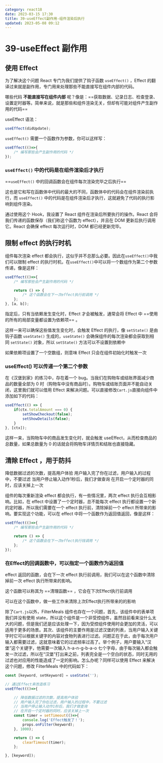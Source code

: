 ```yaml
---
category: react18
date: 2023-03-15 17:30
title: 39-useEffect副作用-组件渲染后执行
updated: 2023-05-08 09:12
---
```


# 39-useEffect 副作用

## 使用 Effect

为了解决这个问题 React 专门为我们提供了钩子函数 `useEffect()` ，Effect 的翻译过来就是副作用，专门用来处理那些不能直接写在组件内部的代码。

哪些代码 **不能直接写在组件内部** 呢？像是：==获取数据、记录日志、检查登录、设置定时器等。简单来说，就是那些和组件渲染无关，但却有可能对组件产生副作用的代码==

useEffect 语法：

```jsx
useEffect(didUpdate);
```

`useEffect()` 需要一个函数作为参数，你可以这样写：

```jsx
useEffect(()=>{
    /* 编写那些会产生副作用的代码 */
});
```

### `useEffect()` 中的代码是在组件渲染后才执行

==`useEffect()` 中的回调函数会在组件每次渲染完毕之后执行==

这也是它和写在函数体中代码的最大的不同，函数体中的代码会在组件渲染前执行，而 `useEffect()` 中的代码是在组件渲染后才执行，这就避免了代码的执行影响到组件渲染。

通过使用这个 Hook，我设置了 React 组件在渲染后所要执行的操作。React 会将我们传递的函数保存（我们称这个函数为 effect），并且在 DOM 更新后执行调用它。React 会确保 effect 每次运行时，DOM 都已经更新完毕。

## 限制 effect 的执行时机



组件每次渲染 effect 都会执行，这似乎并不总那么必要。因此在`useEffect()`中我们可以限制 effect 的执行时机，在`useEffect()`中可以将一个数组作为第二个参数传递，像是这样：

```jsx
useEffect(()=>{
    /* 编写那些会产生副作用的代码 */

    return () => {
        /* 这个函数会在下一次effect执行前调用 */
    };
}, [a, b]);
```

指定后，只有当依赖发生变化时，Effect 才会被触发，通常会将 Effect 中 ==使用的所有的局部变量都设置为依赖项== 。

这样一来可以确保这些值发生变化时，会触发 Effect 的执行，像 `setState()` 是由钩子函数 `useState()` 生成的，`useState()` 会确保组件的每次渲染都会获取到相同 `setState()` 对象，所以 `setState()` 方法可以不设置到依赖中

如果依赖项设置了一个空数组，则意味 Effect 只会在组件初始化时触发一次

### useEffect() 可以传递一个第二个参数

在《汉堡到家》的练习中，存在着一个 bug。当我们在购物车或结账界面减少商品的数量全部为 0 时（购物车中没有商品时）。购物车或结账页面并不能自动关闭，这里我们就可以借用 Effect 来解决问题。可以直接修改`Cart.js`直接向组件中添加如下的代码：

```jsx
useEffect(() => {
    if(ctx.totalAmount === 0) {
        setShowCheckout(false);
        setShowDetails(false);
    }
}, [ctx]);
```

这样一来，当购物车中的商品发生变化时，就会触发 useEffect，从而检查商品的总数量，如果总数量为 0 的话就会将购物车详情页和结账也直接隐藏。


## 清除 Effect ，用于防抖

降低数据过滤的次数，提高用户体验
用户输入完了你在过滤，用户输入的过程中，不要过滤
当用户停止输入动作1秒后，我们才做查询
在开启一个定时器的同时，应该关掉上一次

组件的每次重新渲染 effect 都会执行，有一些情况里，两次 effect 执行会互相影响。比如，在 effect 中设置了一个定时器，总不能每次 effect 执行都设置一个新的定时器，所以我们需要在一个 effect 执行前，清除掉前一个 effect 所带来的影响。要实现这个功能，可以在 effect 中将一个函数作为返回值返回，像是这样：

```jsx
useEffect(()=>{
    /* 编写那些会产生副作用的代码 */

    return () => {
        /* 这个函数会在下一次effect执行钱调用 */
    };
});
```



### 在Effect的回调函数中，可以指定一个函数作为返回值

effect 返回的函数，会在下一次 effect 执行前调用，我们可以在这个函数中清除掉前一次 effect 执行所带来的影响。

这个函数可以称其为 ==清理函数== ，它会在下次Effect执行前调用

可以在这个函数中，做一些工作来清除上次Effect执行所带来的的影响

除了`Cart.js`以外，FilterMeals 组件也存在一个问题，首先，该组件中的表单项我们并没有使用 state，所以这个组件是一个非受控组件，虽然目前看来没什么太大的问题，但是我们还是应该处理一下，因为受控组件使用时会更加的灵活，可以适用于更多的场景。其次、该组件的主要作用是过滤汉堡的列表，当用户输入关键字时它可以根据关键字的内容对食物列表进行过滤。问题正在于此，由于每次用户输入都需要过滤，这就意味着它的过滤频率过高了。举个例子，用户要输入“汉堡”这个关键字，他需要一次输入 h-a-n-g-b-a-o 七个字母，由于每次输入都会触发一次过滤，所以在“汉堡”打出来之前，列表完全是一个空白的状态，同时无用的过滤也对应用的性能造成了一定的影响。怎么办呢？同样可以使用 Effect 来解决这个问题，修改 FilterMeals 中的代码如下：

```jsx
const [keyword, setKeyword] = useState('');

// 通过Effect来改造练习
useEffect(()=>{

    // 降低数据过滤的次数，提高用户体验
    // 用户输入完了你在过滤，用户输入的过程中，不要过滤
    // 当用户停止输入动作1秒后，我们才做查询
    // 在开启一个定时器的同时，应该关掉上一次
    const timer = setTimeout(()=>{
        console.log('Effect触发了！');
        props.onFilter(keyword);
    }, 1000);

    return () => {
        clearTimeout(timer);
    };

}, [keyword]);
```
